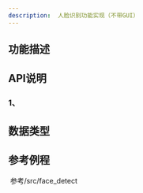 ```yaml
---
description:  人脸识别功能实现（不带GUI）
---
```


## 功能描述



## API说明

### 1、

> 
>

## 数据类型





## 参考例程

​		参考/src/face_detect

